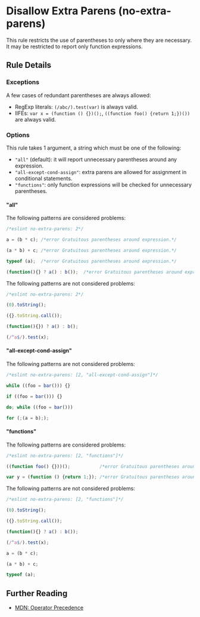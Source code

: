 # Disallow Extra Parens (no-extra-parens)

This rule restricts the use of parentheses to only where they are necessary. It may be restricted to report only function expressions.

## Rule Details

### Exceptions

A few cases of redundant parentheses are always allowed:

* RegExp literals: `(/abc/).test(var)` is always valid.
* IIFEs: `var x = (function () {})();`, `((function foo() {return 1;})())` are always valid.

### Options

This rule takes 1 argument, a string which must be one of the following:

* `"all"` (default): it will report unnecessary parentheses around any expression.
* `"all-except-cond-assign"`: extra parens are allowed for assignment in conditional statements.
* `"functions"`: only function expressions will be checked for unnecessary parentheses.

#### "all"

The following patterns are considered problems:

```js
/*eslint no-extra-parens: 2*/

a = (b * c); /*error Gratuitous parentheses around expression.*/

(a * b) + c; /*error Gratuitous parentheses around expression.*/

typeof (a);  /*error Gratuitous parentheses around expression.*/

(function(){} ? a() : b());  /*error Gratuitous parentheses around expression.*/
```

The following patterns are not considered problems:

```js
/*eslint no-extra-parens: 2*/

(0).toString();

({}.toString.call());

(function(){}) ? a() : b();

(/^a$/).test(x);
```

#### "all-except-cond-assign"

The following patterns are not considered problems:

```js
/*eslint no-extra-parens: [2, "all-except-cond-assign"]*/

while ((foo = bar())) {}

if ((foo = bar())) {}

do; while ((foo = bar()))

for (;(a = b););
```

#### "functions"

The following patterns are considered problems:

```js
/*eslint no-extra-parens: [2, "functions"]*/

((function foo() {}))();           /*error Gratuitous parentheses around expression.*/

var y = (function () {return 1;}); /*error Gratuitous parentheses around expression.*/
```

The following patterns are not considered problems:

```js
/*eslint no-extra-parens: [2, "functions"]*/

(0).toString();

({}.toString.call());

(function(){} ? a() : b());

(/^a$/).test(x);

a = (b * c);

(a * b) + c;

typeof (a);
```


## Further Reading

* [MDN: Operator Precedence](https://developer.mozilla.org/en-US/docs/Web/JavaScript/Reference/Operators/Operator_Precedence)

